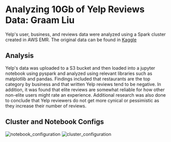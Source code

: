 # Analyzing 10Gb of Yelp Reviews Data: Graam Liu 

Yelp's user, business, and reviews data were analyzed using a Spark cluster created in AWS EMR. The original data can be found in [Kaggle](https://www.kaggle.com/yelp-dataset/yelp-dataset) 

## Analysis

Yelp's data was uploaded to a S3 bucket and then loaded into a jupyter notebook using pyspark and analyzed using relevant libraries such as matplotlib and pandas. Findings included that restaurants are the top category by business and that written Yelp reviews tend to be negative. In addition, it was found that elite reviews are somewhat reliable for how other non-elite users might rate an experience. Additional research was also done to conclude that Yelp reviewers do not get more cynical or pessimistic as they increase their number of reviews.  

## Cluster and Notebook Configs

![notebook_configuration](assets/notebook_configuration.png)
![cluster_configuration](assets/cluster_configuration.png)
